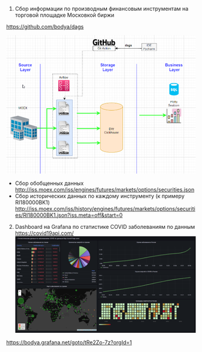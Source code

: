 1. Сбор информации по производным финансовым инструментам на торговой площадке Московкой биржи

https://github.com/bodya/dags

![alt text](https://github.com/bodya/pen_projects/blob/main/images/Архитектура%20аналитического%20решения.png)

- Сбор обобщенных данных http://iss.moex.com/iss/engines/futures/markets/options/securities.json
- Сбор исторических данных по каждому инструменту (к примеру RI180000BK1) http://iss.moex.com/iss/history/engines/futures/markets/options/securities/RI180000BK1.json?iss.meta=off&start=0

2. Dashboard на Grafana по статистике COVID заболеваниям по данным https://covid19api.com/
![alt text](https://github.com/bodya/pen_projects/blob/main/images/Grafana_dashboard_COVID.PNG)

https://bodya.grafana.net/goto/tRe2Zo-7z?orgId=1
